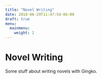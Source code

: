 ```yaml
---
title: "Novel Writing"
date: 2018-06-29T11:47:54-04:00
draft: true
menu:
  mainmenu:
    weight: 2
---
```


# Novel Writing

Some stuff about writing novels with Gingko.
